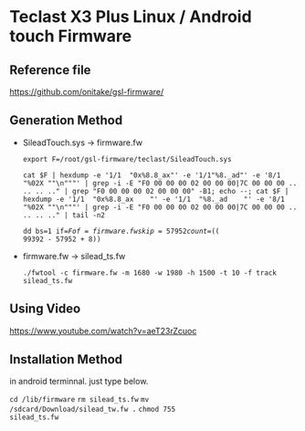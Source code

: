 # Teclast X3 Plus Linux / Android touch Firmware

## Reference file
https://github.com/onitake/gsl-firmware/

## Generation Method

- SileadTouch.sys -> firmware.fw

	<code>export F=/root/gsl-firmware/teclast/SileadTouch.sys</code>
    <pre><code>cat $F | hexdump -e '1/1  "0x%8.8_ax"' -e '1/1"%8._ad"' -e '8/1 "%02X ""\n"""' | grep -i -E "F0 00 00 00 02 00 00 00|7C 00 00 00 .. .. .. .." | grep "F0 00 00 00 02 00 00 00" -B1; echo --; cat $F | hexdump -e '1/1  "0x%8.8_ax    "' -e '1/1  "%8._ad    "' -e '8/1 "%02X ""\n"""' | grep -i -E "F0 00 00 00 02 00 00 00|7C 00 00 00 .. .. .. .." | tail -n2</code></pre>
    
    <code>dd bs=1 if=$F of=firmware.fw skip=57952  count=$(( 99392 -  57952 + 8))</code>

- firmware.fw -> silead_ts.fw

	<code>./fwtool -c firmware.fw -m 1680 -w 1980 -h 1500 -t 10 -f track silead_ts.fw</code>

## Using Video
https://www.youtube.com/watch?v=aeT23rZcuoc

## Installation Method
in android terminnal. just type below.

<code>cd /lib/firmware</code>
<code>rm silead_ts.fw</code>
<code>mv /sdcard/Download/silead_tw.fw .</code>
<code>chmod 755 silead_ts.fw</code>
